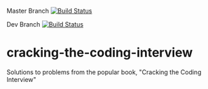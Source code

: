 Master Branch
[![Build Status](https://travis-ci.org/coding-interviews/cracking-the-coding-interview.svg?branch=master)](https://travis-ci.org/coding-interviews/cracking-the-coding-interview)

Dev Branch
[![Build Status](https://travis-ci.org/coding-interviews/cracking-the-coding-interview.svg?branch=dev)](https://travis-ci.org/coding-interviews/cracking-the-coding-interview)

# cracking-the-coding-interview
Solutions to problems from the popular book, "Cracking the Coding Interview"
